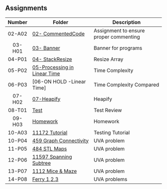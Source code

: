 ## Assignments

| Number      | Folder | Description |
| :----:      | ------ | ----------- |
|   02-A02    | [ 02- CommentedCode]( https://github.com/Ladelle/3013-ALG-Augustine/tree/master/Assignments/02-CommentedCode)| Assignment to ensure proper commenting |
|   03-H01       | [ 03- Banner](https://github.com/Ladelle/3013-ALG-Augustine/blob/master/Assignments/03-Banner/Banner.txt)    | Banner for programs|
|   04-P01    | [ 04- StackResize]( https://github.com/Ladelle/3013-ALG-Augustine/tree/master/Assignments/04-StackResize)   | Resize Array|
| 05-P02     |   [05-Processing in Linear Time](https://github.com/Ladelle/3013-ALG-Augustine/tree/master/Assignments/05-Processing%20in%20Linear%20Time)|Time Complexity|
|06-P03    |   [06-ON HOLD -Linear Time]|Time Complexity Compared|
|07-H02| [07-Heapify](https://github.com/Ladelle/3013-ALG-Augustine/tree/master/Assignments/07-Heapify)| Heapify|
|08-T01|[Test](https://github.com/rugbyprof/3013-Algorithms/blob/master/Assignments/08-T01/solution.pdf)|Test Review|
|09-H03|[Homework](https://github.com/Ladelle/3013-ALG-Augustine/blob/master/Assignments/09-Homework/README.md)|Homework|
|10-A03|[11172 Tutorial](https://github.com/Ladelle/3013-ALG-Augustine/tree/master/Assignments/11172)| Testing Tutorial|
|10-P04|[459 Graph Connectivity](https://github.com/Ladelle/3013-ALG-Augustine/tree/master/Assignments/459)|UVA problem|
|11-P05|[484 STL Maps](https://github.com/Ladelle/3013-ALG-Augustine/tree/master/Assignments/484)|UVA problem|
|12-P06|[11597 Spanning Subtree](https://github.com/Ladelle/3013-ALG-Augustine/tree/master/Assignments/11597)| UVA problem|
|13-P07|[1112 Mice & Maze](https://github.com/Ladelle/3013-ALG-Augustine/tree/master/Assignments/1112)|UVA problem|
|14-P08|[Ferry 1,2,3](https://github.com/Ladelle/3013-ALG-Augustine/tree/master/Assignments/Ferry%20Loading%201%2C2%2C3)|UVA problems|
